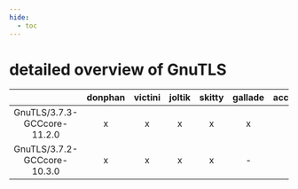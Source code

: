 ```yaml
---
hide:
  - toc
---
```


detailed overview of GnuTLS
===========================

| |donphan|victini|joltik|skitty|gallade|accelgor|swalot|doduo|
| :---: | :---: | :---: | :---: | :---: | :---: | :---: | :---: | :---: |
|GnuTLS/3.7.3-GCCcore-11.2.0|x|x|x|x|x|x|x|x|
|GnuTLS/3.7.2-GCCcore-10.3.0|x|x|x|x|-|-|x|x|
